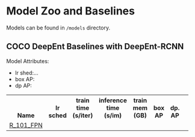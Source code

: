 # Model Zoo and Baselines

Models can be found in `/models` directory.

## COCO DeepEnt Baselines with DeepEnt-RCNN

Model Attributes:
* lr shed:...
* box AP:
* dp AP:

<table><tbody>
<!-- START TABLE -->
<!-- TABLE HEADER -->
<th valign="bottom">Name</th>
<th valign="bottom">lr<br/>sched</th>
<th valign="bottom">train<br/>time<br/>(s/iter)</th>
<th valign="bottom">inference<br/>time<br/>(s/im)</th>
<th valign="bottom">train<br/>mem<br/>(GB)</th>
<th valign="bottom">box<br/>AP</th>
<th valign="bottom">dp.<br/>AP</th>
<!-- TABLE BODY --> 
<!-- ROW: deepent_rcnn_R_101 baseline --> 
<tr><td align="left"><a href="../configs/deepent_rcnn_R_101_FPN.yaml.yaml">R_101_FPN</a></td>
<td align="center"></td>
<td align="center"></td>
<td align="center"></td>
<td align="center"></td>
<td align="center"></td>
<td align="center"></td>
<td align="center"></td>
</tr>
</tbody></table>
